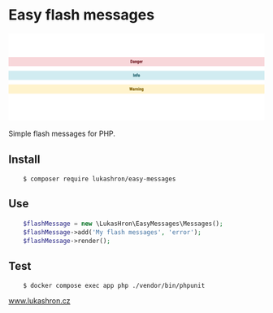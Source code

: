 # Easy flash messages

![alt text](https://github.com/lukashron/easy-messages/blob/master/screenshot.png?raw=true)

Simple flash messages for PHP.

Install
-------
```
    $ composer require lukashron/easy-messages
```

Use
---
```php
    $flashMessage = new \LukasHron\EasyMessages\Messages();
    $flashMessage->add('My flash messages', 'error');
    $flashMessage->render();
```

Test
----
```
    $ docker compose exec app php ./vendor/bin/phpunit
```

www.lukashron.cz